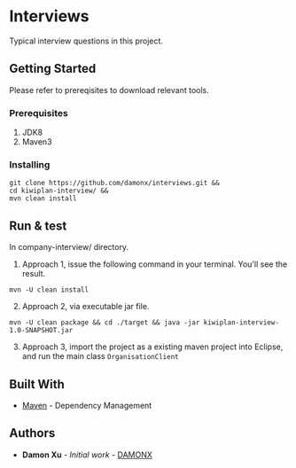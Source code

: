 # Interviews

Typical interview questions in this project.

## Getting Started

Please refer to prereqisites to download relevant tools.

### Prerequisites

1. JDK8
2. Maven3

### Installing
```
git clone https://github.com/damonx/interviews.git &&
cd kiwiplan-interview/ &&
mvn clean install
```
## Run & test
In company-interview/ directory.

1. Approach 1, issue the following command in your terminal. You'll see the result.

```
mvn -U clean install
```

2. Approach 2, via executable jar file.

```
mvn -U clean package && cd ./target && java -jar kiwiplan-interview-1.0-SNAPSHOT.jar
```
3. Approach 3, import the project as a existing maven project into Eclipse, and run the main class ```OrganisationClient```
## Built With
* [Maven](https://maven.apache.org/) - Dependency Management

## Authors

* **Damon Xu** - *Initial work* - [DAMONX](https://github.com/damonx)
